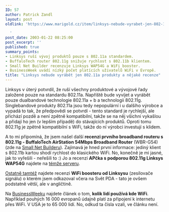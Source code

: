 ```yaml
---
ID: 57
author: Patrick Zandl
layout: post
oldlink: 'https://www.marigold.cz/item/linksys-nebude-vyrabet-jen-802-11a-produkty-a-nejake-recenze

  '
post_date: 2003-01-22 08:25:00
post_excerpt: ''
published: true
summary_points:
- Linksys ruší vývoj produktů pouze s 802.11a standardem.
- BuffaloTech router 802.11g snižuje rychlost s 802.11b klientem.
- Small Net Builder recenzuje Linksys WAP54G a WiFi booster.
- BusinessWeek uvádí nízký počet platících uživatelů WiFi v Evropě.
title: "Linksys nebude vyrábět jen 802.11a produkty a nějaké recenze"
---
```


<p>
Linksys v úterý potvrdil, že ruší všechny produktové a vývojové řady založené pouze na standardu 802.11a. Napříště bude vyvíjet a vyrábět pouze dualbandové technologie 802.11a + b a technologii 802.11g. Singlebandové produkty 802.11a jsou tedy nepopulární i u dalšího výrobce a vypadá to tak, že předpovědi se potvrdí - tento standard je rychlejší, ale přichází pozdě a není zpětně kompatibilní, takže se na něj všichni vykašlou a přidají ho jen (v lepším případě) do stávajících produktů. Oproti tomu 802.11g je zpětně kompatibilní s WiFi, takže do ní výrobci investují s klidem. </p>

<p>
A to mi připomíná, že jsem našel další <STRONG>recenzi prvního broadband routeru s 802.11g - BuffaloTech AirStation 54Mbps Broadband Router</STRONG> (WBR-G54) (zde na <A href="http://www.smallnetbuilder.com/Reviews-33-ProdID-WBRG54.php" target=_blank>Small Net Builderu</A>). Zajímavá je hned první informace: jediný klient s 802.11b kartou shodí rychlost do klasického WiFi. No, konečně je mi jasné, jak to vyřešili - neřešili to :) Jo a recenzi <STRONG>APčka s podporou 802.11g Linksys WAP54G</STRONG> najdete na <A href="http://www.smallnetbuilder.com/Reviews-36-ProdID-WAP54G.php" target=_blank>témže serveru</A>.</p>

<p>
<A href="http://www.smallnetbuilder.com/Reviews-38-ProdID-WSB24.php" target=_blank>Ostatně tamtéž</A> najdete recenzi <STRONG>WiFi boosteru od Linksysu</STRONG> (zesilovače signálu) o kterém jsem odkazoval včera na Svět PDA - tato je ovšem podstatně větší, ale v angličtině.</p>

<p>
Na <A href="http://www.businessweek.com/magazine/content/03_04/b3817166.htm" target=_blank>BusinessWeeku</A> najdete článek o tom, <STRONG>kolik lidí používá kde WiFi</STRONG>. Například pouhých 16 000 evropanů údajně platí za připojení k internetu přes WiFi. V USA je to 65 000 lidí. No, odkud ta čísla vzali, ve článku není. </p>